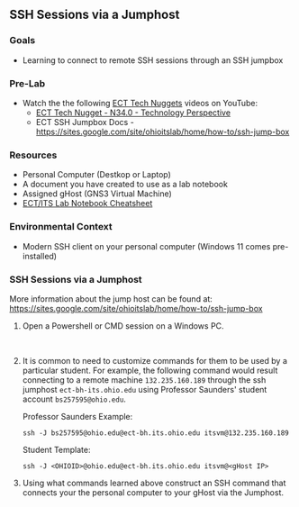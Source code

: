 ## SSH Sessions via a Jumphost

### Goals
- Learning to connect to remote SSH sessions through an SSH jumpbox

### Pre-Lab

- Watch the the following [ECT Tech Nuggets](https://www.youtube.com/@ecttechnuggets9126/featured) videos on YouTube:
    - [ECT Tech Nugget - N34.0 - Technology Perspective](https://youtu.be/ixrzbdUu8yQ)
    - ECT SSH Jumpbox Docs - https://sites.google.com/site/ohioitslab/home/how-to/ssh-jump-box

### Resources

- Personal Computer (Destkop or Laptop)
- A document you have created to use as a lab notebook
- Assigned gHost (GNS3 Virtual Machine)
- [ECT/ITS Lab Notebook Cheatsheet](https://github.com/OHIO-ECT/Lab-Notebook-Cheat-Sheet)

### Environmental Context
- Modern SSH client on your personal computer (Windows 11 comes pre-installed)

### SSH Sessions via a Jumphost

More information about the jump host can be found at: 
https://sites.google.com/site/ohioitslab/home/how-to/ssh-jump-box

1. Open a Powershell or CMD session on a Windows PC.
<br>

2. It is common to need to customize commands for them to be used by a particular student. For example, the following command would result connecting to a remote machine `132.235.160.189` through the ssh jumphost `ect-bh-its.ohio.edu` using Professor Saunders' student account `bs257595@ohio.edu`.

    Professor Saunders Example:

    ````
    ssh -J bs257595@ohio.edu@ect-bh.its.ohio.edu itsvm@132.235.160.189
    ````

    Student Template:

    ````
    ssh -J <OHIOID>@ohio.edu@ect-bh.its.ohio.edu itsvm@<gHost IP>
    ````


2. Using what commands learned above construct an SSH command that connects your the personal computer to your gHost via the Jumphost.
